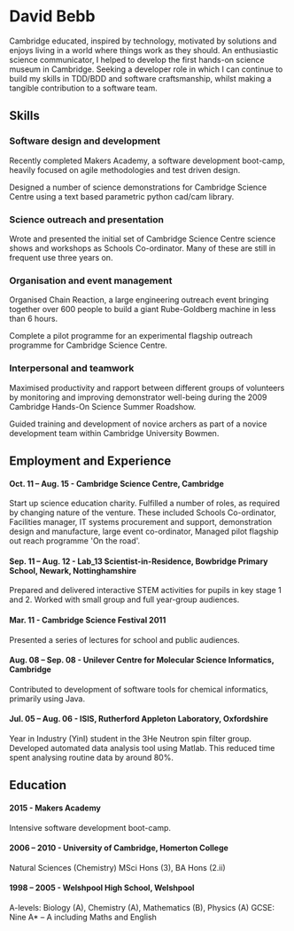 David Bebb
===========================
Cambridge educated, inspired by technology, motivated by  solutions and enjoys living in a world where things work as they should. An enthusiastic science communicator, I helped to develop the first hands-on science museum in Cambridge. Seeking a developer role in which I can continue to build my skills in TDD/BDD and software craftsmanship, whilst making a tangible contribution to a software team.

## Skills

### Software design and development
Recently completed Makers Academy, a software development boot-camp, heavily focused on agile methodologies and test driven design.

Designed a number of science demonstrations for Cambridge Science Centre using a text based parametric python cad/cam library.


### Science outreach and presentation
Wrote and presented the initial set of Cambridge Science Centre science shows and workshops as Schools Co-ordinator. Many of these are still in frequent use three years on.


### Organisation and event management	 

Organised Chain Reaction, a large engineering outreach event bringing together over 600 people to build a giant Rube-Goldberg machine in less than 6 hours.

Complete a pilot programme for an experimental flagship outreach programme for Cambridge Science Centre.


### Interpersonal and teamwork 				  		
Maximised productivity and rapport between different groups of volunteers by monitoring and improving demonstrator well-being during the 2009 Cambridge Hands-On Science Summer Roadshow.

Guided training and development of novice archers as part of a novice development team within Cambridge University Bowmen.



## Employment and Experience

#### Oct. 11 – Aug. 15 - Cambridge Science Centre, Cambridge
Start up science education charity. Fulfilled a number of roles, as required by changing nature of the venture. These included Schools Co-ordinator, Facilities manager, IT systems procurement and support, demonstration design and manufacture, large event co-ordinator, Managed pilot flagship out reach programme 'On the road'.


#### Sep. 11 – Aug. 12 - Lab_13 Scientist-in-Residence, Bowbridge Primary School, Newark, Nottinghamshire
Prepared and delivered interactive STEM activities for pupils in key stage 1 and 2. Worked with small group and full year-group audiences.


#### Mar. 11 - Cambridge Science Festival 2011
Presented a series of lectures for school and public audiences.


#### Aug. 08 – Sep. 08 - Unilever Centre for Molecular Science Informatics, Cambridge
Contributed to development of software tools for chemical informatics, primarily using Java.


#### Jul. 05 – Aug. 06 - ISIS, Rutherford Appleton Laboratory, Oxfordshire
Year in Industry (YinI) student in the 3He Neutron spin filter group. Developed automated data analysis tool using Matlab. This reduced time spent analysing routine data by around 80%.


## Education

#### 2015 - Makers Academy
Intensive software development boot-camp.


#### 2006 – 2010 - University of Cambridge,  Homerton College
Natural Sciences (Chemistry) MSci Hons (3), BA Hons (2.ii)


#### 1998 – 2005 - Welshpool High School, Welshpool
A-levels: Biology (A), Chemistry (A), Mathematics (B), Physics (A)
GCSE: Nine A* – A including Maths and English

